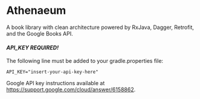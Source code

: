 # Athenaeum
A book library with clean architecture powered by RxJava, Dagger, Retrofit, and the Google Books API.

#### *API_KEY REQUIRED!*
The following line must be added to your gradle.properties file:

`API_KEY="insert-your-api-key-here"`

Google API key instructions available at https://support.google.com/cloud/answer/6158862.
